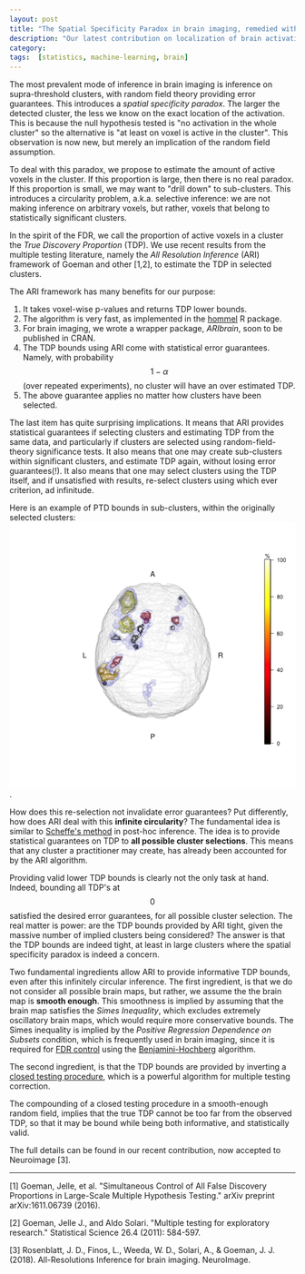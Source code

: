 ```yaml
---
layout: post
title: "The Spatial Specificity Paradox in brain imaging, remedied with valid, infinitely-circular, inference"
description: "Our latest contribution on localization of brain activation"
category: 
tags:  [statistics, machine-learning, brain]
---
```


The most prevalent mode of inference in brain imaging is inference on supra-threshold clusters, with random field theory providing error guarantees. 
This introduces a _spatial specificity paradox_. The larger the detected cluster, the less we know on the exact location of the activation. This is because the null hypothesis tested is "no activation in the whole cluster" so the alternative is "at least on voxel is active in the cluster". This observation is now new, but merely an implication of the random field assumption. 

To deal with this paradox, we propose to estimate the amount of active voxels in the cluster. If this proportion is large, then there is no real paradox. If this proportion is small, we may want to "drill down" to sub-clusters. This introduces a circularity problem, a.k.a. selective inference: we are not making inference on arbitrary voxels, but rather, voxels that belong to statistically significant clusters. 

In the spirit of the FDR, we call the proportion of active voxels in a cluster the _True Discovery Proportion_ (TDP). We use recent results from the multiple testing literature, namely the _All Resolution Inference_ (ARI) framework of Goeman and other [1,2], to estimate the TDP in selected clusters. 

The ARI framework has many benefits for our purpose:

1. It takes voxel-wise p-values and returns TDP lower bounds. 
1. The algorithm is very fast, as implemented in the [hommel](https://cran.r-project.org/package=hommel) R package. 
1. For brain imaging, we wrote a wrapper package, _ARIbrain_, soon to be published in CRAN.
1. The TDP bounds using ARI come with statistical error guarantees. Namely, with probability $$1-\alpha$$ (over repeated experiments), no cluster will have an over estimated TDP. 
1. The above guarantee applies no matter how clusters have been selected. 

The last item has quite surprising implications. 
It means that ARI provides statistical guarantees if selecting clusters and estimating TDP from the same data, and particularly if clusters are selected using random-field-theory significance tests. 
It also means that one may create sub-clusters within significant clusters, and estimate TDP again, without losing error guarantees(!).
It also means that one may select clusters using the TDP itself, and if unsatisfied with results, re-select clusters using which ever criterion, ad infinitude.

Here is an example of PTD bounds in sub-clusters, within the originally selected clusters: ![here](../images/gonogo_perc4bis.png).

How does this re-selection not invalidate error guarantees? 
Put differently, how does ARI deal with this __infinite circularity__?
The fundamental idea is similar to [Scheffe's method](https://en.wikipedia.org/wiki/Scheff%C3%A9%27s_method) in post-hoc inference. 
The idea is to provide statistical guarantees on TDP to __all possible cluster selections__. 
This means that any cluster a practitioner may create, has already been accounted for by the ARI algorithm.

Providing valid lower TDP bounds is clearly not the only task at hand. 
Indeed, bounding all TDP's at $$0$$ satisfied the desired error guarantees, for all possible cluster selection. 
The real matter is power: are the TDP bounds provided by ARI tight, given the massive number of implied clusters being considered? 
The answer is that the TDP bounds are indeed tight, at least in large clusters where the spatial specificity paradox is indeed a concern. 

Two fundamental ingredients allow ARI to provide informative TDP bounds, even after this infinitely circular inference. 
The first ingredient, is that we do not consider all possible brain maps, but rather, we assume the the brain map is __smooth enough__. 
This smoothness is implied by assuming that the brain map satisfies the _Simes Inequality_, which excludes extremely oscillatory brain maps, which would require more conservative bounds. 
The Simes inequality is implied by the _Positive Regression Dependence on Subsets_ condition, which is frequently used in brain imaging, since it is required for [FDR control](https://en.wikipedia.org/wiki/False_discovery_rate) using the [Benjamini-Hochberg](https://en.wikipedia.org/wiki/False_discovery_rate#Benjamini%E2%80%93Hochberg_procedure) algorithm. 

The second ingredient, is that the TDP bounds are provided by inverting a [closed testing procedure](https://en.wikipedia.org/wiki/Closed_testing_procedure), which is a powerful algorithm for multiple testing correction.

The compounding of a closed testing procedure in a smooth-enough random field, implies that the true TDP cannot be too far from the observed TDP, so that it may be bound while being both informative, and statistically valid. 

The full details can be found in our recent contribution, now accepted to Neuroimage [3].









-----  
[1] Goeman, Jelle, et al. "Simultaneous Control of All False Discovery Proportions in Large-Scale Multiple Hypothesis Testing." arXiv preprint arXiv:1611.06739 (2016).

[2] Goeman, Jelle J., and Aldo Solari. "Multiple testing for exploratory research." Statistical Science 26.4 (2011): 584-597.

[3] Rosenblatt, J. D., Finos, L., Weeda, W. D., Solari, A., & Goeman, J. J. (2018). All-Resolutions Inference for brain imaging. NeuroImage.
